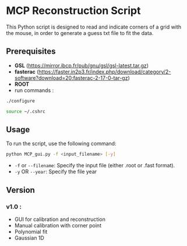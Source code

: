 # MCP Reconstruction Script

This Python script is designed to read and indicate corners of a grid with the mouse, in order to generate a guess txt file to fit the data.

## Prerequisites

- **GSL** (https://mirror.ibcp.fr/pub/gnu/gsl/gsl-latest.tar.gz)
- **fasterac** (https://faster.in2p3.fr/index.php/download/category/2-software?download=20:fasterac-2-17-0-tar-gz)
- **ROOT**
- run commands :

```bash
./configure
```

```bash
source ~/.cshrc
```
## Usage

To run the script, use the following command:

```bash
python MCP_gui.py -f <input_filename> [-y]
```

- `-f` or `--filename`: Specify the input file (either .root or .fast format). 
- `-y` OR `--year`: Specify the file year


## Version 
### v1.0 : 
- GUI for calibration and reconstruction
- Manual calibration with corner point
- Polynomial fit
- Gaussian 1D
